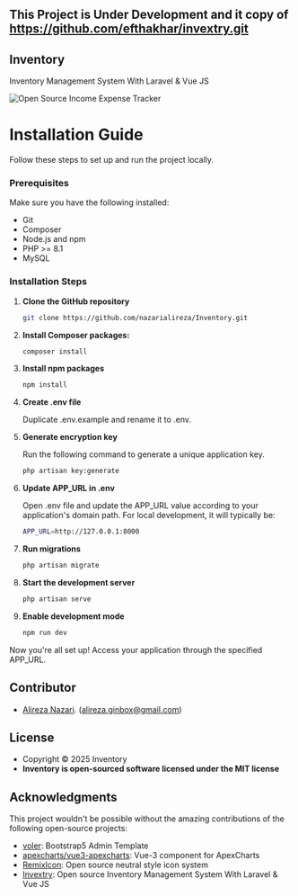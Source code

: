 
## This Project is Under Development and it copy of https://github.com/efthakhar/invextry.git


## Inventory

Inventory Management System With Laravel & Vue JS

![Open Source Income Expense Tracker](https://raw.githubusercontent.com/nazarialireza/Inventory/master/public/img/invextry-ss1.png)


# Installation Guide

Follow these steps to set up and run the project locally.

### Prerequisites

Make sure you have the following installed:

- Git
- Composer
- Node.js and npm
- PHP >= 8.1
- MySQL 

### Installation Steps

1. **Clone the GitHub repository**
   ```sh
   git clone https://github.com/nazarialireza/Inventory.git
   
2. **Install Composer packages:**
   ```sh
   composer install
   
3. **Install npm packages**
   ```sh
   npm install
   
4. **Create .env file**

   Duplicate .env.example and rename it to .env.
   
5. **Generate encryption key**

    Run the following command to generate a unique application key.
    
      ```sh
    php artisan key:generate

6. **Update APP_URL in .env**

    Open .env file and update the APP_URL value according to your application's domain path. For local development, it will typically be:
    
      ```sh
    APP_URL=http://127.0.0.1:8000

7. **Run migrations**

      ```sh
    php artisan migrate

8. **Start the development server**

      ```sh
    php artisan serve

9. **Enable development mode**

      ```sh
    npm run dev

Now you're all set up! Access your application through the specified APP_URL.
   

## Contributor

- [Alireza Nazari](https://github.com/nazarialireza). (alireza.ginbox@gmail.com)
   

## License
- Copyright © 2025 Inventory
- **Inventory is open-sourced software licensed under the MIT license**

## Acknowledgments

This project wouldn't be possible without the amazing contributions of the following open-source projects:


- [voler](https://github.com/zuramai/voler): Bootstrap5 Admin Template 
- [apexcharts/vue3-apexcharts](https://github.com/apexcharts/vue3-apexcharts): Vue-3 component for ApexCharts 
- [RemixIcon](https://github.com/Remix-Design/RemixIcon): Open source neutral style icon system 
- [Invextry](https://github.com/efthakhar/invextry.git): Open source Inventory Management System With Laravel & Vue JS
